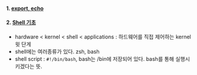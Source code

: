 #### 1. [export, echo](http://keepcalmswag.blogspot.com/2018/06/linux-unix-export-echo_49.html)

#### 2. [Shell 기초](https://opentutorials.org/course/2598/14203)
- hardware < kernel < shell < applications : 하드웨어를 직접 제어하는 kernel 윗 단게
- shell에는 여러종류가 있다. zsh, bash
- shell script : `#!/bin/bash`, bash는 /bin에 저장되어 있다. bash를 통해 실행시키겠다는 뜻.
